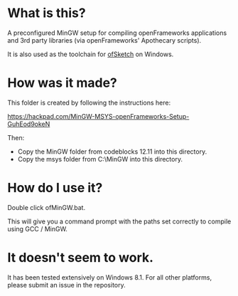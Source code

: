 # What is this?

A preconfigured MinGW setup for compiling openFrameworks applications and 3rd party libraries (via openFrameworks' Apothecary scripts).

It is also used as the toolchain for [ofSketch](https://github.com/olab-io/ofSketch) on Windows.


# How was it made?


This folder is created by following the instructions here:

https://hackpad.com/MinGW-MSYS-openFrameworks-Setup-GuhEod9okeN

Then:

- Copy the MinGW folder from codeblocks 12.11 into this directory.
- Copy the msys folder from C:\MinGW into this directory.

# How do I use it?


Double click ofMinGW.bat.

This will give you a command prompt with the paths set correctly to compile using GCC / MinGW.


# It doesn't seem to work.


It has been tested extensively on Windows 8.1.  For all other platforms, please submit an issue in the repository.
